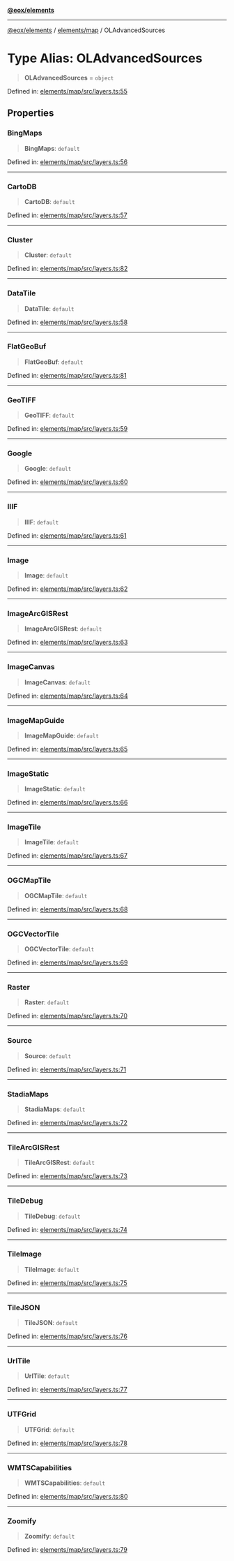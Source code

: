 [**@eox/elements**](../../../README.md)

***

[@eox/elements](../../../modules.md) / [elements/map](../README.md) / OLAdvancedSources

# Type Alias: OLAdvancedSources

> **OLAdvancedSources** = `object`

Defined in: [elements/map/src/layers.ts:55](https://github.com/EOX-A/EOxElements/blob/ca51b63a9bb0be7232536206856b85340431bcbd/elements/map/src/layers.ts#L55)

## Properties

### BingMaps

> **BingMaps**: `default`

Defined in: [elements/map/src/layers.ts:56](https://github.com/EOX-A/EOxElements/blob/ca51b63a9bb0be7232536206856b85340431bcbd/elements/map/src/layers.ts#L56)

***

### CartoDB

> **CartoDB**: `default`

Defined in: [elements/map/src/layers.ts:57](https://github.com/EOX-A/EOxElements/blob/ca51b63a9bb0be7232536206856b85340431bcbd/elements/map/src/layers.ts#L57)

***

### Cluster

> **Cluster**: `default`

Defined in: [elements/map/src/layers.ts:82](https://github.com/EOX-A/EOxElements/blob/ca51b63a9bb0be7232536206856b85340431bcbd/elements/map/src/layers.ts#L82)

***

### DataTile

> **DataTile**: `default`

Defined in: [elements/map/src/layers.ts:58](https://github.com/EOX-A/EOxElements/blob/ca51b63a9bb0be7232536206856b85340431bcbd/elements/map/src/layers.ts#L58)

***

### FlatGeoBuf

> **FlatGeoBuf**: `default`

Defined in: [elements/map/src/layers.ts:81](https://github.com/EOX-A/EOxElements/blob/ca51b63a9bb0be7232536206856b85340431bcbd/elements/map/src/layers.ts#L81)

***

### GeoTIFF

> **GeoTIFF**: `default`

Defined in: [elements/map/src/layers.ts:59](https://github.com/EOX-A/EOxElements/blob/ca51b63a9bb0be7232536206856b85340431bcbd/elements/map/src/layers.ts#L59)

***

### Google

> **Google**: `default`

Defined in: [elements/map/src/layers.ts:60](https://github.com/EOX-A/EOxElements/blob/ca51b63a9bb0be7232536206856b85340431bcbd/elements/map/src/layers.ts#L60)

***

### IIIF

> **IIIF**: `default`

Defined in: [elements/map/src/layers.ts:61](https://github.com/EOX-A/EOxElements/blob/ca51b63a9bb0be7232536206856b85340431bcbd/elements/map/src/layers.ts#L61)

***

### Image

> **Image**: `default`

Defined in: [elements/map/src/layers.ts:62](https://github.com/EOX-A/EOxElements/blob/ca51b63a9bb0be7232536206856b85340431bcbd/elements/map/src/layers.ts#L62)

***

### ImageArcGISRest

> **ImageArcGISRest**: `default`

Defined in: [elements/map/src/layers.ts:63](https://github.com/EOX-A/EOxElements/blob/ca51b63a9bb0be7232536206856b85340431bcbd/elements/map/src/layers.ts#L63)

***

### ImageCanvas

> **ImageCanvas**: `default`

Defined in: [elements/map/src/layers.ts:64](https://github.com/EOX-A/EOxElements/blob/ca51b63a9bb0be7232536206856b85340431bcbd/elements/map/src/layers.ts#L64)

***

### ImageMapGuide

> **ImageMapGuide**: `default`

Defined in: [elements/map/src/layers.ts:65](https://github.com/EOX-A/EOxElements/blob/ca51b63a9bb0be7232536206856b85340431bcbd/elements/map/src/layers.ts#L65)

***

### ImageStatic

> **ImageStatic**: `default`

Defined in: [elements/map/src/layers.ts:66](https://github.com/EOX-A/EOxElements/blob/ca51b63a9bb0be7232536206856b85340431bcbd/elements/map/src/layers.ts#L66)

***

### ImageTile

> **ImageTile**: `default`

Defined in: [elements/map/src/layers.ts:67](https://github.com/EOX-A/EOxElements/blob/ca51b63a9bb0be7232536206856b85340431bcbd/elements/map/src/layers.ts#L67)

***

### OGCMapTile

> **OGCMapTile**: `default`

Defined in: [elements/map/src/layers.ts:68](https://github.com/EOX-A/EOxElements/blob/ca51b63a9bb0be7232536206856b85340431bcbd/elements/map/src/layers.ts#L68)

***

### OGCVectorTile

> **OGCVectorTile**: `default`

Defined in: [elements/map/src/layers.ts:69](https://github.com/EOX-A/EOxElements/blob/ca51b63a9bb0be7232536206856b85340431bcbd/elements/map/src/layers.ts#L69)

***

### Raster

> **Raster**: `default`

Defined in: [elements/map/src/layers.ts:70](https://github.com/EOX-A/EOxElements/blob/ca51b63a9bb0be7232536206856b85340431bcbd/elements/map/src/layers.ts#L70)

***

### Source

> **Source**: `default`

Defined in: [elements/map/src/layers.ts:71](https://github.com/EOX-A/EOxElements/blob/ca51b63a9bb0be7232536206856b85340431bcbd/elements/map/src/layers.ts#L71)

***

### StadiaMaps

> **StadiaMaps**: `default`

Defined in: [elements/map/src/layers.ts:72](https://github.com/EOX-A/EOxElements/blob/ca51b63a9bb0be7232536206856b85340431bcbd/elements/map/src/layers.ts#L72)

***

### TileArcGISRest

> **TileArcGISRest**: `default`

Defined in: [elements/map/src/layers.ts:73](https://github.com/EOX-A/EOxElements/blob/ca51b63a9bb0be7232536206856b85340431bcbd/elements/map/src/layers.ts#L73)

***

### TileDebug

> **TileDebug**: `default`

Defined in: [elements/map/src/layers.ts:74](https://github.com/EOX-A/EOxElements/blob/ca51b63a9bb0be7232536206856b85340431bcbd/elements/map/src/layers.ts#L74)

***

### TileImage

> **TileImage**: `default`

Defined in: [elements/map/src/layers.ts:75](https://github.com/EOX-A/EOxElements/blob/ca51b63a9bb0be7232536206856b85340431bcbd/elements/map/src/layers.ts#L75)

***

### TileJSON

> **TileJSON**: `default`

Defined in: [elements/map/src/layers.ts:76](https://github.com/EOX-A/EOxElements/blob/ca51b63a9bb0be7232536206856b85340431bcbd/elements/map/src/layers.ts#L76)

***

### UrlTile

> **UrlTile**: `default`

Defined in: [elements/map/src/layers.ts:77](https://github.com/EOX-A/EOxElements/blob/ca51b63a9bb0be7232536206856b85340431bcbd/elements/map/src/layers.ts#L77)

***

### UTFGrid

> **UTFGrid**: `default`

Defined in: [elements/map/src/layers.ts:78](https://github.com/EOX-A/EOxElements/blob/ca51b63a9bb0be7232536206856b85340431bcbd/elements/map/src/layers.ts#L78)

***

### WMTSCapabilities

> **WMTSCapabilities**: `default`

Defined in: [elements/map/src/layers.ts:80](https://github.com/EOX-A/EOxElements/blob/ca51b63a9bb0be7232536206856b85340431bcbd/elements/map/src/layers.ts#L80)

***

### Zoomify

> **Zoomify**: `default`

Defined in: [elements/map/src/layers.ts:79](https://github.com/EOX-A/EOxElements/blob/ca51b63a9bb0be7232536206856b85340431bcbd/elements/map/src/layers.ts#L79)
